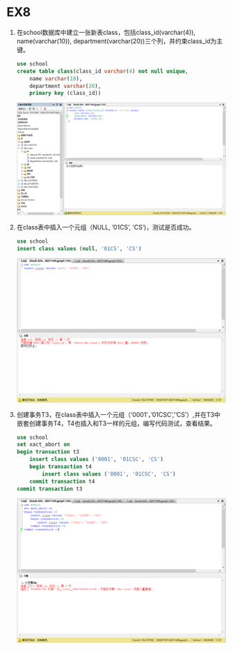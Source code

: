 # EX8

1. 在school数据库中建立一张新表class，包括class_id(varchar(4)), name(varchar(10)), department(varchar(20))三个列，并约束class_id为主键。

    ```sql
    use school
    create table class(class_id varchar(4) not null unique,
        name varchar(10),
        department varchar(20),
        primary key (class_id))
    ```

    ![1](1.png)

2. 在class表中插入一个元组（NULL, ’01CS’, ‘CS’)，测试是否成功。

    ```sql
    use school
    insert class values (null, '01CS', 'CS')
    ```

    ![2](2.png)

3. 创建事务T3，在class表中插入一个元组（‘0001’，’01CSC’,’’CS’）,并在T3中嵌套创建事务T4，T4也插入和T3一样的元组，编写代码测试，查看结果。

    ```sql
    use school
    set xact_abort on
    begin transaction t3
        insert class values ('0001', '01CSC', 'CS')
        begin transaction t4
            insert class values ('0001', '01CSC', 'CS')
        commit transaction t4
    commit transaction t3
    ```

    ![3](3.png)
